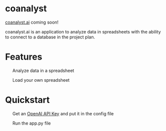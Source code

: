 # coanalyst

<a href="http://www.coanalyst.ai">coanalyst.ai</a> coming soon!

<p>
coanalyst.ai is an application to analyze data in spreadsheets with the ability to connect to a database in the project plan.
</p>

# Features

<ul>Analyze data in a spreadsheet</ul>
<ul>Load your own spreadsheet</ul>

# Quickstart

<ul>Get an <a href='https://platform.openai.com/account/api-keys'>OpenAI API Key</a> and put it in the config file</ul>
<ul>Run the app.py file</ul>
